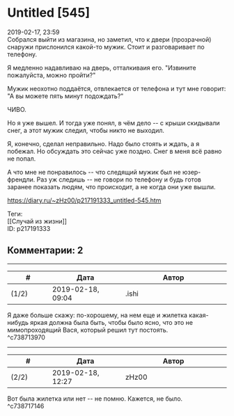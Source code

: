 Untitled [545]
==============

  
2019-02-17, 23:59  
 Собрался выйти из магазина, но заметил, что к двери (прозрачной) снаружи прислонился какой-то мужик. Стоит и разговаривает по телефону.   
   
 Я медленно надавливаю на дверь, отталкиваия его. "Извините пожалуйста, можно пройти?"   
   
 Мужик неохотно поддаётся, отвлекается от телефона и тут мне говорит: "А вы можете пять минут подождать?"   
   
 ЧИВО.   
   
 Но я уже вышел. И тогда уже понял, в чём дело -- с крыши скидывали снег, а этот мужик следил, чтобы никто не выходил.   
   
 Я, конечно, сделал неправильно. Надо было стоять и ждать, а я побежал. Но обсуждать это сейчас уже поздно. Снег в меня всё равно не попал.   
   
 А что мне не понравилось -- что следящий мужик был не юзер-френдли. Раз уж следишь -- не говори по телефону и будь готов заранее показать людям, что происходит, а не когда они уже вышли.   
  
<https://diary.ru/~zHz00/p217191333_untitled-545.htm>  
  
Теги:  
[[Случай из жизни]]  
ID: p217191333  


Комментарии: 2
--------------

  


---



|         #         |              Дата              |                     Автор                     |           ID           |
| --- | --- | --- | --- |
| (1/2) | 2019-02-18, 09:04 | .ishi | c738713970 |

  
 Я даже больше скажу: по-хорошему, на нем еще и жилетка какая-нибудь яркая должна была быть, чтобы было ясно, что это не мимопроходящий Вася, который решил тут постоять.   
 ^c738713970

---



|         #         |              Дата              |                     Автор                     |           ID           |
| --- | --- | --- | --- |
| (2/2) | 2019-02-18, 12:27 | zHz00 | c738717146 |

  
 Вот была жилетка или нет -- не помню. Кажется, не было.   
 ^c738717146